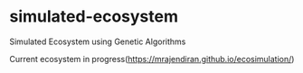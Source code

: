 # simulated-ecosystem
Simulated Ecosystem using Genetic Algorithms

Current ecosystem in progress(https://mrajendiran.github.io/ecosimulation/)
